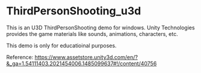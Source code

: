 # ThirdPersonShooting_u3d

This is an U3D ThirdPersonShooting demo for windows. 
Unity Technologies provides the game materials like sounds, animations, characters, etc. 

This demo is only for educatioinal purposes.

Reference: https://www.assetstore.unity3d.com/en/?&_ga=1.54111403.2021454006.1485099637#!/content/40756
           
